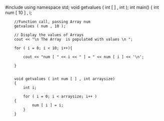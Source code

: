 #include<iostream>
using namespace std;
	void getvalues ( int [ ] , int );
	int main()
	{
		int num [ 10 ] , i;
			
		//Function call, passing Array num
		getvalues ( num , 10 );
			
		// Display the values of Arrays 
		cout << "\n The Array  is populated with values \n ";
		
		for ( i = 0; i < 10; i++){
		
			cout << "num [ " << i << " ] = " << num [ i ] << '\n';
		
		}
								 
		
		void getvalues ( int num [ ] , int arraysize)
		{
			int i;
			
			for ( i = 0; i < arraysize; i++ )
		{
				num [ i ] = i;
			}
		}
		
